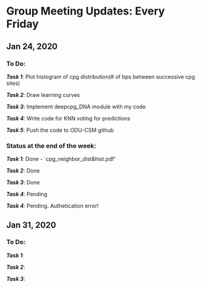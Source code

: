 # Group Meeting Updates: Every Friday
## Jan 24, 2020
  ### To Do:
  _**Task 1**_: Plot histogram of cpg distribution(# of bps between successive cpg sites)
  
  _**Task 2**_: Draw learning curves
  
  _**Task 3**_: Implement deepcpg_DNA module with my code
  
  _**Task 4**_: Write code for KNN voting for predictions
  
   _**Task 5**_: Push the code to ODU-CSM github
  
 ### Status at the end of the week:
  _**Task 1**_: Done - `cpg_neighbor_dist&hist.pdf'
  
  _**Task 2**_: Done 
  
  _**Task 3**_: Done
  
  _**Task 4**_: Pending
  
  _**Task 4**_: Pending. Authetication error!



## Jan 31, 2020
  ### To Do:
  _**Task 1**_: 
  
  _**Task 2**_:
  
  _**Task 3**_: 
